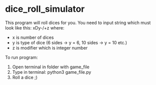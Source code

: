 # dice_roll_simulator
This program will roll dices for you.
You need to input string which must look like this: xDy-/+z where:
* x is number of dices
* y is type of dice (6 sides -> y = 6, 10 sides -> y = 10 etc.)
* z is modifier which is integer number

To run program:
1. Open terminal in folder with game_file
2. Type in terminal: python3 game_file.py
3. Roll a dice ;)
